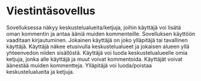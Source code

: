 # Viestintäsovellus
Sovelluksessa näkyy keskustelualueita/ketjuja, joihin käyttäjä voi lisätä oman kommentin ja antaa ääniä muiden kommenteille. Sovelluksen käyttöön vaaditaan kirjautuminen. Jokainen käyttäjä on joko ylläpitäjä tai tavallinen käyttäjä. Käyttäjä näkee etusivulla keskustelualueet ja jokaisen alueen yllä yhteenvedon niiden sisällöstä. Käyttäjä voi luoda keskustelualueelle omia ketjuja, jonka alle käyttäjä ja muut voivat kommentoida. Käyttäjät voivat äänestää muiden kommentteja. Ylläpitäjä voi luoda/poistaa keskustelualueita ja ketjuja.
